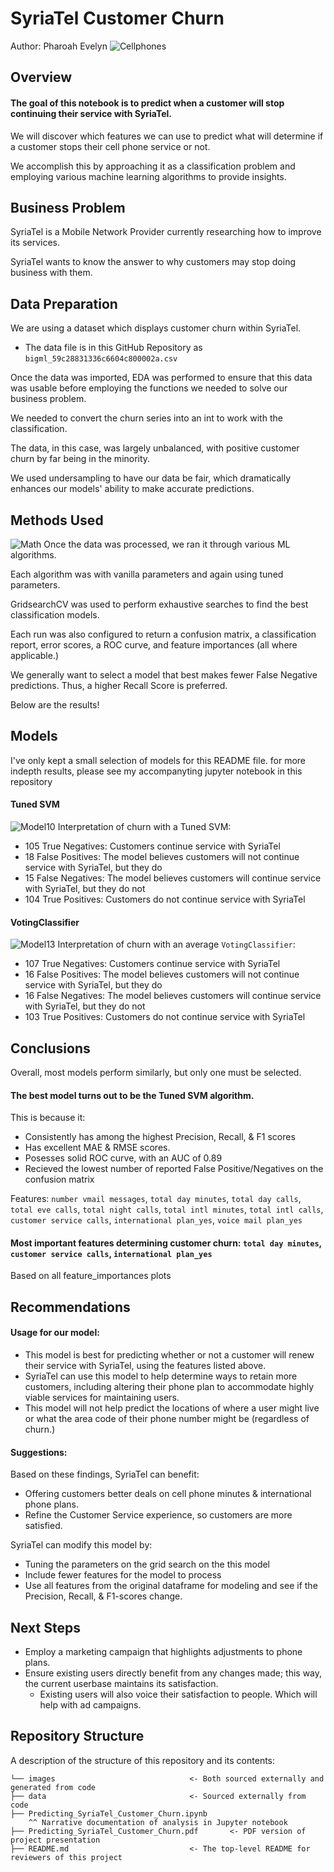 # SyriaTel Customer Churn
Author: Pharoah Evelyn
![Cellphones](./images/best-smartphones-1633617785.jpeg)

## Overview
#### The goal of this notebook is to predict when a customer will stop continuing their service with SyriaTel.
We will discover which features we can use to predict what will determine if a customer stops their cell phone service or not.

We accomplish this by approaching it as a classification problem and employing various machine learning algorithms to provide insights.



## Business Problem
SyriaTel is a Mobile Network Provider currently researching how to improve its services.

SyriaTel wants to know the answer to why customers may stop doing business with them.



## Data Preparation
We are using a dataset which displays customer churn within SyriaTel. 
* The data file is in this GitHub Repository as `bigml_59c28831336c6604c800002a.csv`

Once the data was imported, EDA was performed to ensure that this data was usable before employing the functions we needed to solve our business problem.

We needed to convert the churn series into an int to work with the classification.

The data, in this case, was largely unbalanced, with positive customer churn by far being in the minority.

We used undersampling to have our data be fair, which dramatically enhances our models' ability to make accurate predictions.



## Methods Used
![Math](./images/AdobeStock_300175055-scaled.jpeg)
Once the data was processed, we ran it through various ML algorithms.

Each algorithm was with vanilla parameters and again using tuned parameters.

GridsearchCV was used to perform exhaustive searches to find the best classification models.

Each run was also configured to return a confusion matrix, a classification report, error scores, a ROC curve, and feature importances (all where applicable.)

We generally want to select a model that best makes fewer False Negative predictions. Thus, a higher Recall Score is preferred.

Below are the results!



## Models

I've only kept a small selection of models for this README file. for more indepth results, please see my accompanyting jupyter notebook in this repository

#### Tuned SVM
![Model10](./images/Tuned_SVM.jpg)
Interpretation of churn with a Tuned SVM:
* 105 True Negatives: Customers continue service with SyriaTel
* 18 False Positives: The model believes customers will not continue service with SyriaTel, but they do
* 15 False Negatives: The model believes customers will continue service with SyriaTel, but they do not 
* 104 True Positives: Customers do not continue service with SyriaTel

#### VotingClassifier
![Model13](./images/VotingClassifier.jpg)
Interpretation of churn with an average `VotingClassifier`:
* 107 True Negatives: Customers continue service with SyriaTel
* 16 False Positives: The model believes customers will not continue service with SyriaTel, but they do
* 16 False Negatives: The model believes customers will continue service with SyriaTel, but they do not 
* 103 True Positives: Customers do not continue service with SyriaTel



## Conclusions
Overall, most models perform similarly, but only one must be selected.

#### The best model turns out to be the Tuned SVM algorithm.

This is because it: 
* Consistently has among the highest Precision, Recall, & F1 scores
* Has excellent MAE & RMSE scores.
* Posesses solid ROC curve, with an AUC of 0.89
* Recieved the lowest number of reported False Positive/Negatives on the confusion matrix

Features: `number vmail messages`, `total day minutes`, `total day calls`, `total eve calls`, `total night calls`, `total intl minutes`, `total intl calls`, `customer service calls`, `international plan_yes`, `voice mail plan_yes`

#### Most important features determining customer churn: `total day minutes`, `customer service calls`, `international plan_yes`
Based on all feature_importances plots



## Recommendations
#### Usage for our model:
* This model is best for predicting whether or not a customer will renew their service with SyriaTel, using the features listed above.
* SyriaTel can use this model to help determine ways to retain more customers, including altering their phone plan to accommodate highly viable services for maintaining users.
* This model will not help predict the locations of where a user might live or what the area code of their phone number might be (regardless of churn.)

#### Suggestions:
Based on these findings, SyriaTel can benefit:
* Offering customers better deals on cell phone minutes & international phone plans.
* Refine the Customer Service experience, so customers are more satisfied.

SyriaTel can modify this model by:
* Tuning the parameters on the grid search on the this model
* Include fewer features for the model to process
* Use all features from the original dataframe for modeling and see if the Precision, Recall, & F1-scores change.



## Next Steps
* Employ a marketing campaign that highlights adjustments to phone plans.
* Ensure existing users directly benefit from any changes made; this way, the current userbase maintains its satisfaction.
  * Existing users will also voice their satisfaction to people. Which will help with ad campaigns.



## Repository Structure
A description of the structure of this repository and its contents:
```
└── images                              <- Both sourced externally and generated from code
├── data                                <- Sourced externally from code
├── Predicting_SyriaTel_Customer_Churn.ipynb   
    ^^ Narrative documentation of analysis in Jupyter notebook
├── Predicting_SyriaTel_Customer_Churn.pdf       <- PDF version of project presentation
├── README.md                           <- The top-level README for reviewers of this project

```
